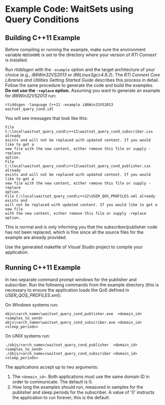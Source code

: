# Example Code: WaitSets using Query Conditions

## Building C++11 Example
Before compiling or running the example, make sure the environment variable
`NDDSHOME` is set to the directory where your version of *RTI Connext* is
installed.

Run *rtiddsgen* with the `-example` option and the target architecture of your
choice (e.g., *i86Win32VS2013* or *i86Linux3gcc4.8.2*). The *RTI Connext Core
Libraries and Utilities Getting Started Guide* describes this process in detail.
Follow the same procedure to generate the code and build the examples. **Do not
use the `-replace` option.** Assuming you want to generate an example for
*i86Win32VS2013* run:
```
rtiddsgen -language C++11 -example i86Win32VS2013 waitset_query_cond.idl
```

You will see messages that look like this:
```
File C:\local\waitset_query_cond\c++11\waitset_query_cond_subscriber.cxx already
exists and will not be replaced with updated content. If you would like to get a
new file with the new content, either remove this file or supply -replace
option.
File C:\local\waitset_query_cond\c++11\waitset_query_cond_publisher.cxx already
exists and will not be replaced with updated content. If you would like to get a
new file with the new content, either remove this file or supply -replace
option.
File C:\local\waitset_query_cond\c++22\USER_QOS_PROFILES.xml already exists and
will not be replaced with updated content. If you would like to get a new file
with the new content, either remove this file or supply -replace option.
```

This is normal and is only informing you that the subscriber/publisher code has
not been replaced, which is fine since all the source files for the example are
already provided.

Use the generated makefile of *Visual Studio* project to compile your
application.

## Running C++11 Example
In two separate command prompt windows for the publisher and subscriber. Run
the following commands from the example directory (this is necessary to ensure
the application loads the QoS defined in *USER_QOS_PROFILES.xml*):

On *Windows* systems run:
```
objs\<arch_name>\waitset_query_cond_publisher.exe  <domain_id> <samples_to_send>
objs\<arch_name>\waitset_query_cond_subscriber.exe <domain_id> <sleep_periods>
```

On *UNIX* systems run:
```
./objs/<arch_name>/waitset_query_cond_publisher  <domain_id> <samples_to_send>
./objs/<arch_name>/waitset_query_cond_subscriber <domain_id> <sleep_periods>
```

The applications accept up to two arguments:

1. The `<domain_id>`. Both applications must use the same domain ID in order to
communicate. The default is 0.
2. How long the examples should run, measured in samples for the publisher
and sleep periods for the subscriber. A value of '0' instructs the
application to run forever; this is the default.
